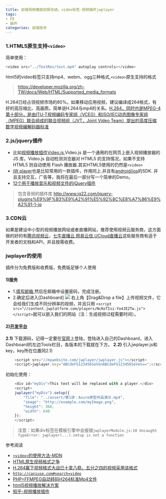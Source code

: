 ```yaml
---
title: 前端视频播放初探总结，video标签-视频插件jwplayer
tags: 
- FE
- 插件
categories: 前端技术
---
```


### 1.HTML5原生支持`<video>`    
简单使用：     
```javascript
<video src="../TestRes/test.mp4" autoplay controls></video>
```
html5的video标签只支持mp4、webm、ogg三种格式,`<video>`原生支持的格式     

>  https://developer.mozilla.org/zh-TW/docs/Web/HTML/Supported_media_formats         

H.264已经占领视频市场的80%。如果移动应用视频，建议编译成264格式，有好的高压缩比、高画质。简单说H.264与mp4的关系。[H.264，同时也是MPEG-4第十部分，是由ITU-T视频编码专家组（VCEG）和ISO/IEC动态图像专家组（MPEG）联合组成的联合视频组（JVT，Joint Video Team）提出的高度压缩数字视频编解码器标准](http://baike.baidu.com/view/56322.htm)


### 2.js/jquery插件
- 比如[视频播放插件Video.js](http://www.jq22.com/jquery-info404),Video.js 是一个通用的在网页上嵌入视频播放器的 JS 库，Video.js 自动检测浏览器对 HTML5 的支持情况，如果不支持 HTML5 则自动使用 Flash 播放器.其实HTML5使用的仍然是`<video> `  
- [jW player](https://www.jwplayer.com/)也是比较常用的一款插件，作用同上.并且有[android/ios](https://developer.jwplayer.com/)的SDK. 并且支持交互，广告等，我将在最后一部分写一个简单的Demo。                   
- [12个用于播放音乐和视频文件的jQuery插件](http://www.iteye.com/news/21953/)         

> 包含音频的插件库 
  http://www.jq22.com/jquery-plugins%E9%9F%B3%E9%A2%91%E5%92%8C%E8%A7%86%E9%A2%91-1-jq

### 3.CDN云
如果是建设中小型的视频播放网站或者直播网站，推荐使用视频云服务商，这方面做的好的有[腾讯视频云](https://www.qcloud.com/product/cvm.html)，[七牛直播云](http://www.qiniu.com/),[网易云信](http://netease.im/?&from=googlejj&hmsr=google&hmpl=pinpai&hmcu=danyuan&hmkw=kw0492&gclid=CImwhvz-t80CFdgXaAod6o0AGw),[UCloud直播云](https://www.ucloud.cn/site/active/ulive.html)这些服务商有适于开发者的文档和API，并且按需收费。    

### jwplayer的使用     
插件分为免费版和收费版，免费版足够个人使用      
#### 1)服务
- 1.[填写邮箱](https://www.jwplayer.com/sign-up/),然后在邮箱中设置密码，完成注册。
- 2.确定后进入[Dashboard]
![](https://raw.githubusercontent.com/zrysmt/mdPics/master/jwplayer%E6%8F%92%E4%BB%B6.png)
右上角【Drag&Drop a file】上传视频文件，它会给我们生成不同分辨率的视频，并且只用
``<script src="//content.jwplatform.com/players/NcKoTIsi-Yo4JE2Tw.js"></script>``就可以嵌入我们的网站（注：生成视频过程需要时间）。        

#### 2)[开发平台](https://developer.jwplayer.com/jw-player/docs/developer-guide/api/javascript_api_introduction/)
**2.1)** 下载源码，记得一定要在[官网](https://www.jwplayer.com/)上登陆，登陆进入自己的Dashboard，进入Dashboard的左边Tools栏目，各版本的下载就在下方。
**2.2)** 引入jwplayer.js和key，key所在位置同2.1)     
```javascript
	<script src="//mywebsite.com/jwplayer/jwplayer.js"></script>
	<script>jwplayer.key="ABCdeFG123456SeVenABCdeFG123456SeVen==";</script>
```
初始化使用：     
```javascript
	<div id="myDiv">This text will be replaced with a player.</div>
	<script>
    jwplayer("myDiv").setup({
        "file": "../assert/第1讲：Axure原型作品演示.mp4",
        "image": "http://example.com/myImage.png",
        "height": 360,
        "width": 640
    });
    </script>
```
> 注意：如果div标签在模板引擎中会报错``jwplayerModule.js:10 Uncaught TypeError: jwplayer(...).setup is not a function``

参考阅读  
- [`<video>`的使用方法-MDN](https://developer.mozilla.org/zh-CN/docs/Web/HTML/Element/video)         
- [HTML原生视频格式之争](http://www.ruanyifeng.com/blog/2010/05/html5_codec_fight.html)       
- [H.264赢下视频格式大战已十拿八稳，五分之四的视频采用该格式](http://36kr.com/p/70116.html)   
- [``http://caniuse.com#search=video``](http://caniuse.com/)            
- [PHP+FFMPEG自动转码H264标准Mp4文件](https://segmentfault.com/a/1190000000689321)     
- [html5视频播放解决方案](http://www.cnblogs.com/wellsoho/p/3498852.html)       
- [知乎-视频播放插件](https://www.zhihu.com/search?type=content&q=%E8%A7%86%E9%A2%91%E6%92%AD%E6%94%BE%E6%8F%92%E4%BB%B6)
